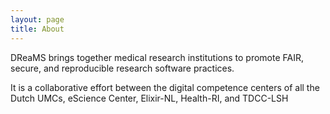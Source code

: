 ```yaml
---
layout: page
title: About
---
```


DReaMS brings together medical research institutions to promote FAIR, secure, and reproducible research software practices.

It is a collaborative effort between the digital competence centers of all the Dutch UMCs, eScience Center, Elixir-NL, Health-RI, and TDCC-LSH

<!-- TODO: Add logos -->
<!-- TODO: Add photo -->
